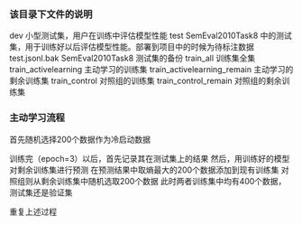 ### 该目录下文件的说明

dev 小型测试集，用户在训练中评估模型性能
test SemEval2010Task8 中的测试集，用于训练好以后评估模型性能。部署到项目中的时候为待标注数据
test.jsonl.bak SemEval2010Task8 测试集的备份
train_all 训练集全集
train_activelearning 主动学习的训练集
train_activelearning_remain 主动学习的剩余训练集
train_control 对照组的训练集
train_control_remain 对照组的剩余训练集


### 主动学习流程

首先随机选择200个数据作为冷启动数据

训练完（epoch=3）以后，首先记录其在测试集上的结果
然后，用训练好的模型对剩余训练集进行预测
在预测结果中取熵最大的200个数据添加到现有训练集
对照组则从剩余训练集中随机选取200个数据
此时两者训练集中均有400个数据，测试集还是验证集

重复上述过程